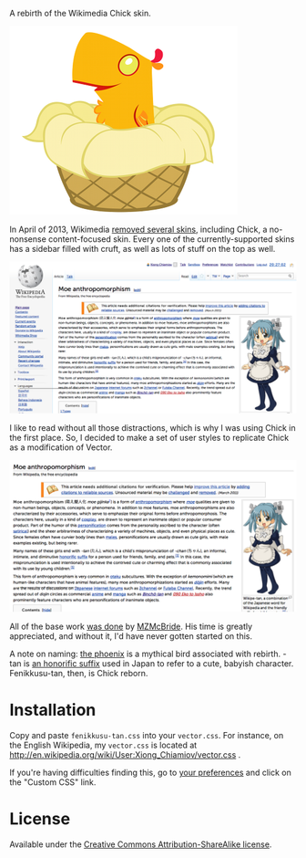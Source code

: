 A rebirth of the Wikimedia Chick skin.

![](peewee_by_rox159th-d4talel.png)

In April of 2013, Wikimedia [removed several skins], including Chick, a
no-nonsense content-focused skin.  Every one of the currently-supported skins
has a sidebar filled with cruft, as well as lots of stuff on the top as well.

![Vector, the default skin](vector.png)

I like to read without all those distractions, which is why I was using Chick
in the first place.  So, I decided to make a set of user styles to replicate
Chick as a modification of Vector.

![Fenikkusu-tan](fenikkusu-tan.png)

All of the base work [was done] by [MZMcBride].  His time is greatly
appreciated, and without it, I'd have never gotten started on this.

A note on naming: [the phoenix] is a mythical bird associated with rebirth.
-tan is [an honorific suffix] used in Japan to refer to a cute, babyish
character.  Fenikkusu-tan, then, is Chick reborn.

# Installation

Copy and paste `fenikkusu-tan.css` into your `vector.css`.  For instance, on
the English Wikipedia, my `vector.css` is located at
http://en.wikipedia.org/wiki/User:Xiong_Chiamiov/vector.css .

If you're having difficulties finding this, go to [your preferences] and click
on the "Custom CSS" link.

# License

Available under the [Creative Commons Attribution-ShareAlike license][by-sa].

[removed several skins]: https://meta.wikimedia.org/wiki/Turning_off_outdated_skins
[was done]: https://meta.wikimedia.org/wiki/Tech/Archives/2013#Move_sidebar_links_to_bottom_.28similar_to_MySkin.29
[MZMcBride]: https://meta.wikimedia.org/wiki/User:MZMcBride
[the phoenix]: http://en.wikipedia.org/wiki/Phoenix_(mythology)
[an honorific suffix]: http://en.wikipedia.org/wiki/Japanese_honorifics
[your preferences]: http://en.wikipedia.org/wiki/Special:Preferences#mw-prefsection-rendering
[by-sa]: https://creativecommons.org/licenses/by-sa/3.0/

